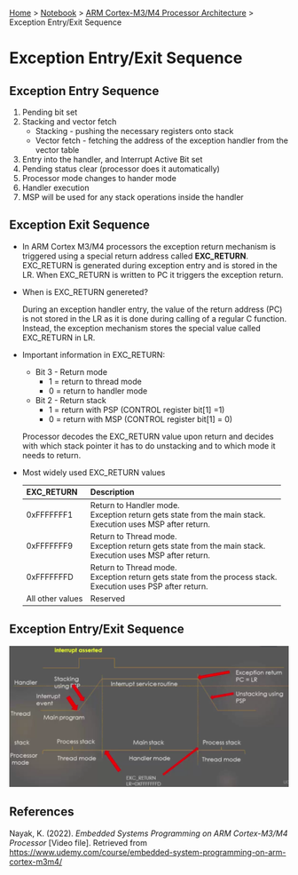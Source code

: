 <a href="../../">Home</a> > <a href="../notebook">Notebook</a> > <a href="./">ARM Cortex-M3/M4 Processor Architecture</a> > Exception Entry/Exit Sequence

# Exception Entry/Exit Sequence



## Exception Entry Sequence

1. Pending bit set
2. Stacking and vector fetch
   - Stacking - pushing the necessary registers onto stack
   - Vector fetch - fetching the address of the exception handler from the vector table
3. Entry into the handler, and Interrupt Active Bit set
4. Pending status clear (processor does it automatically)
5. Processor mode changes to hander mode
6. Handler execution
7. MSP will be used for any stack operations inside the handler



## Exception Exit Sequence

* In ARM Cortex M3/M4 processors the exception return mechanism is triggered using a special return address called **EXC_RETURN**. EXC_RETURN is generated during exception entry and is stored in the LR. When EXC_RETURN is written to PC it triggers the exception return.

* When is EXC_RETURN genereted?

  During an exception handler entry, the value of the return address (PC) is not stored in the LR as it is done during calling of a regular C function. Instead, the exception mechanism stores the special value called EXC_RETURN in LR.

* Important information in EXC_RETURN:

  * Bit 3 - Return mode
    * 1 = return to thread mode
    * 0 = return to handler mode
  * Bit 2 - Return stack
    * 1 = return with PSP (CONTROL register bit[1] =1)
    * 0 = return with MSP (CONTROL register bit[1] = 0)

  Processor decodes the EXC_RETURN value upon return and decides with which stack pointer it has to do unstacking and to which mode it needs to return.

* Most widely used EXC_RETURN values

  | EXC_RETURN       | Description                                                  |
  | ---------------- | ------------------------------------------------------------ |
  | 0xFFFFFFF1       | Return to Handler mode.<br>Exception return gets state from the main stack.<br>Execution uses MSP after return. |
  | 0xFFFFFFF9       | Return to Thread mode.<br/>Exception return gets state from the main stack.<br/>Execution uses MSP after return. |
  | 0xFFFFFFFD       | Return to Thread mode.<br/>Exception return gets state from the process stack.<br/>Execution uses PSP after return. |
  | All other values | Reserved                                                     |



## Exception Entry/Exit Sequence



<img src="./img/exception-entry-exit-sequence.png" alt="exception-entry-exit-sequence" width="800">







## References

Nayak, K. (2022). *Embedded Systems Programming on ARM Cortex-M3/M4 Processor* [Video file]. Retrieved from  https://www.udemy.com/course/embedded-system-programming-on-arm-cortex-m3m4/
